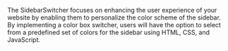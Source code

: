 The SidebarSwitcher  focuses on enhancing the user experience of your website by enabling them to personalize the color scheme of the sidebar. By implementing a color box switcher, users will have the option to select from a predefined set of colors for the sidebar using HTML, CSS, and JavaScript.


